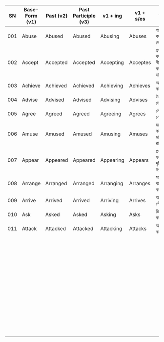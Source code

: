 | SN  | Base-Form (v1)  | Past (v2)  | Past Participle (v3) | v1 + ing  | v1 + s/es  | বাংলা  |
|---|---|---|---|---|---|---|
| 001  | Abuse     | Abused        | Abused        | Abusing       | Abuses        | গালাগালি কারা/দেওয়া  |
| 002  | Accept    | Accepted      | Accepted      | Accepting     | Acceptes      | গ্রহন করা, স্বীকার করা, মানা  |
| 003  | Achieve   | Achieved      | Achieved      | Achieving     | Achieves      | অর্জন করা  |
| 004  | Advise    | Advised       | Advised       | Advising      | Advises       | উপদেশ দেওয়া  |
| 005  | Agree     | Agreed        | Agreed        | Agreeing      | Agrees        | মেনে নেওয়া  |
| 006  | Amuse     | Amused        | Amused        | Amusing       | Amuses        | মনোরঞ্জন করা, মাতিয়ে রাখা  |
| 007  | Appear    | Appeared      | Appeared      | Appearing     | Appears       | প্রকাশিত হওয়া, দৃষ্টিগোচর হওয়া  |
| 008  | Arrange   | Arranged      | Arranged      | Arranging     | Arranges      | সাজান, ব্যবস্থা করা  |
| 009  | Arrive    | Arrived       | Arrived       | Arriving      | Arrives       | আগমন, পৌঁছান  |
| 010  | Ask       | Asked         | Asked         | Asking        | Asks          | জিজ্ঞাসা করা  |
| 011  | Attack    | Attacked      | Attacked      | Attacking     | Attacks       | আক্রমণ করা  |
|   |   |   |   |   |   |   |
|   |   |   |   |   |   |   |
|   |   |   |   |   |   |   |
|   |   |   |   |   |   |   |
|   |   |   |   |   |   |   |
|   |   |   |   |   |   |   |
|   |   |   |   |   |   |   |
|   |   |   |   |   |   |   |
|   |   |   |   |   |   |   |
|   |   |   |   |   |   |   |
|   |   |   |   |   |   |   |
|   |   |   |   |   |   |   |
|   |   |   |   |   |   |   |
|   |   |   |   |   |   |   |
|   |   |   |   |   |   |   |
|   |   |   |   |   |   |   |
|   |   |   |   |   |   |   |
|   |   |   |   |   |   |   |
|   |   |   |   |   |   |   |
|   |   |   |   |   |   |   |
|   |   |   |   |   |   |   |
|   |   |   |   |   |   |   |
|   |   |   |   |   |   |   |
|   |   |   |   |   |   |   |
|   |   |   |   |   |   |   |
|   |   |   |   |   |   |   |
|   |   |   |   |   |   |   |
|   |   |   |   |   |   |   |
|   |   |   |   |   |   |   |
|   |   |   |   |   |   |   |
|   |   |   |   |   |   |   |
|   |   |   |   |   |   |   |
|   |   |   |   |   |   |   |
|   |   |   |   |   |   |   |
|   |   |   |   |   |   |   |
|   |   |   |   |   |   |   |
|   |   |   |   |   |   |   |
|   |   |   |   |   |   |   |
|   |   |   |   |   |   |   |
|   |   |   |   |   |   |   |
|   |   |   |   |   |   |   |
|   |   |   |   |   |   |   |
|   |   |   |   |   |   |   |
|   |   |   |   |   |   |   |
|   |   |   |   |   |   |   |
|   |   |   |   |   |   |   |
|   |   |   |   |   |   |   |
|   |   |   |   |   |   |   |
|   |   |   |   |   |   |   |
|   |   |   |   |   |   |   |
|   |   |   |   |   |   |   |
|   |   |   |   |   |   |   |
|   |   |   |   |   |   |   |
|   |   |   |   |   |   |   |
|   |   |   |   |   |   |   |
